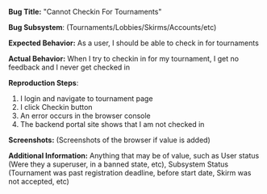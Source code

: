 **Bug Title:** "Cannot Checkin For Tournaments"

**Bug Subsystem**: (Tournaments/Lobbies/Skirms/Accounts/etc)

**Expected Behavior:** As a user, I should be able to check in for tournaments

**Actual Behavior:** When I try to checkin in for my tournament, I get no feedback and I never get checked in

**Reproduction Steps**: 
1. I login and navigate to tournament page
2. I click Checkin button
3. An error occurs in the browser console
4. The backend portal site shows that I am not checked in

**Screenshots:** 
(Screenshots of the browser if value is added)

**Additional Information:** 
Anything that may be of value, such as User status (Were they a superuser, in a banned state, etc), Subsystem Status (Tournament was past registration deadline, before start date, Skirm was not accepted, etc)
